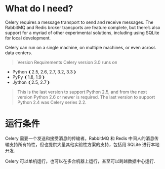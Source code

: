 # What do I need?

Celery requires a message transport to send and receive messages. The RabbitMQ and Redis broker transports are feature complete, but there’s also support for a myriad of other experimental solutions, including using SQLite for local development.   

Celery can run on a single machine, on multiple machines, or even across data centers.    


>  Version Requirements
  Celery version 3.0 runs on  
  * Python ❨2.5, 2.6, 2.7, 3.2, 3.3❩  
  * PyPy ❨1.8, 1.9❩  
  * Jython ❨2.5, 2.7❩

>  This is the last version to support Python 2.5, and from the next version Python 2.6 or newer is required. The last version to support Python 2.4 was Celery series 2.2.  



# 运行条件

Celery 需要一个发送和接受消息的传输者。RabbitMQ 和 Redis 中间人的消息传输支持所有特性，但也提供大量其他实验性方案的支持，包括用 SQLite 进行本地开发.

Celery 可以单机运行，也可以在多台机器上运行，甚至可以跨越数据中心运行.
